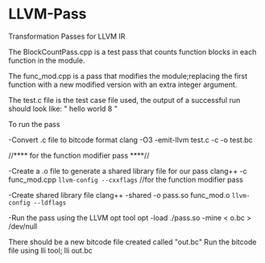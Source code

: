 # LLVM-Pass
Transformation Passes for LLVM IR

The BlockCountPass.cpp is a test pass that counts function blocks in each function in the module.

The func_mod.cpp is a pass that modifies the module;replacing the first function with a new modified version with an extra integer argument.

The test.c file is the test case file used, the output of a successful run should look like:
" 
  hello world
  8
"

To run the pass

-Convert .c file to bitcode format
  clang -O3 -emit-llvm test.c -c -o test.bc
  
  //****  for the function modifier pass  ****//
  
-Create a .o file to generate a shared library file for our pass
  clang++ -c func_mod.cpp `llvm-config --cxxflags` //for the function modifier pass
  
-Create shared library file
  clang++ -shared -o pass.so func_mod.o `llvm-config --ldflags`
  
-Run the pass using the LLVM opt tool
  opt -load ./pass.so -mine < o.bc > /dev/null
  
There should be a new bitcode file created called "out.bc"
Run the bitcode file using lli tool; lli out.bc


